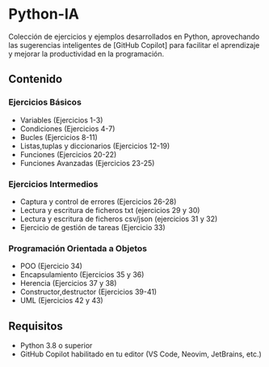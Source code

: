 # Python-IA
Colección de ejercicios y ejemplos desarrollados en Python, aprovechando las sugerencias inteligentes de [GitHub Copilot] para facilitar el aprendizaje y mejorar la productividad en la programación.
## Contenido
### Ejercicios Básicos
- Variables (Ejercicios 1-3)
- Condiciones (Ejercicios 4-7)
- Bucles (Ejercicios 8-11)
- Listas,tuplas y diccionarios (Ejercicios 12-19)
- Funciones (Ejercicios 20-22)
- Funciones Avanzadas (Ejercicios 23-25)
### Ejercicios Intermedios
- Captura y control de errores (Ejercicios 26-28)
- Lectura y escritura de ficheros txt (ejercicios 29 y 30)
- Lectura y escritura de ficheros csv/json (ejercicios 31 y 32)
- Ejercicio de gestión de tareas (Ejercicio 33)
### Programación Orientada a Objetos
- POO (Ejercicio 34)
- Encapsulamiento (Ejercicios 35 y 36)
- Herencia (Ejercicios 37 y 38)
- Constructor,destructor (Ejercicios 39-41)
- UML (Ejercicios 42 y 43)
## Requisitos
- Python 3.8 o superior
- GitHub Copilot habilitado en tu editor (VS Code, Neovim, JetBrains, etc.)
 